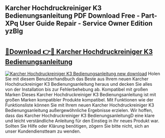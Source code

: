 ## Karcher Hochdruckreiniger K3 Bedienungsanleitung PDF Download Free - Part-XPq User Guide Repair - Service Owner Edition yzBIg

# <h2><a href="http://df2i8u.blite.top/?on=Karcher+Hochdruckreiniger+K3+Bedienungsanleitung">🔗Download 👉🔴 Karcher Hochdruckreiniger K3 Bedienungsanleitung</a></h2>

[![Karcher Hochdruckreiniger K3 Bedienungsanleitung new download](https://i.imgur.com/lujVjoI.png)](http://df2i8u.blite.top/?on=Karcher+Hochdruckreiniger+K3+Bedienungsanleitung)
Holen Sie mit diesem Benutzerhandbuch das Beste aus Ihrem neuen Karcher Hochdruckreiniger K3 Bedienungsanleitung heraus und decken Sie alles von der Installation bis zur Fehlerbehebung ab. Kompatibel mit großen Marken Dieses Karcher Hochdruckreiniger K3 Bedienungsanleitung ist mit großen Marken kompatibler Produkte kompatibel. Mit Funktionen wie der Funktionsliste können Sie mit Ihrem neuen Karcher Hochdruckreiniger K3 Bedienungsanleitung außergewöhnliche Ergebnisse erzielen. Wir hoffen, dass das Karcher Hochdruckreiniger K3 BedienungsanleitungD eine klare und leicht verständliche Anleitung für den Einstieg in Ihr neues Produkt war. Sollten Sie Hilfe oder Klärung benötigen, zögern Sie bitte nicht, sich an unser Kundendienstteam zu wenden.
